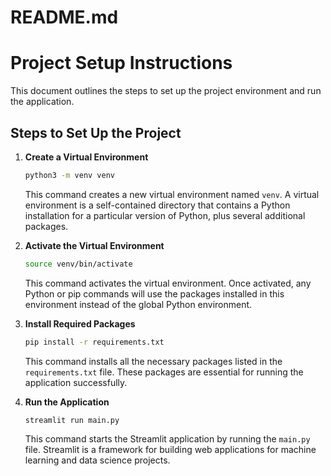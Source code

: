 # README.md

# Project Setup Instructions

This document outlines the steps to set up the project environment and run the application.

## Steps to Set Up the Project

1. **Create a Virtual Environment**
   ```bash
   python3 -m venv venv
   ```
   This command creates a new virtual environment named `venv`. A virtual environment is a self-contained directory that contains a Python installation for a particular version of Python, plus several additional packages.

2. **Activate the Virtual Environment**
   ```bash
   source venv/bin/activate
   ```
   This command activates the virtual environment. Once activated, any Python or pip commands will use the packages installed in this environment instead of the global Python environment.

3. **Install Required Packages**
   ```bash
   pip install -r requirements.txt
   ```
   This command installs all the necessary packages listed in the `requirements.txt` file. These packages are essential for running the application successfully.

4. **Run the Application**
   ```bash
   streamlit run main.py
   ```
   This command starts the Streamlit application by running the `main.py` file. Streamlit is a framework for building web applications for machine learning and data science projects.
